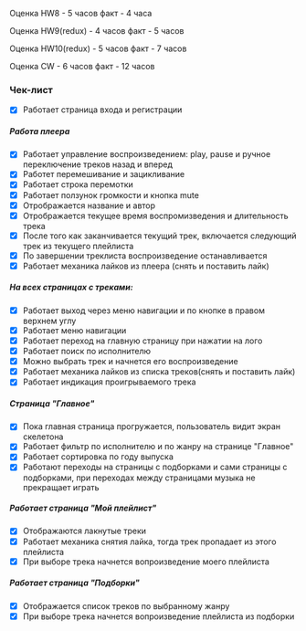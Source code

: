 Оценка HW8 - 5 часов
факт - 4 часа

Оценка HW9(redux) - 4 часов
факт - 5 часов

Оценка HW10(redux) - 5 часов
факт - 7 часов

Оценка CW - 6 часов
факт - 12 часов

### Чек-лист
- [x] Работает страница входа и регистрации

##### Работа плеера
- [x] Работает управление воспроизведением: play, pause и ручное переключение треков назад и вперед
- [x] Работет перемешивание и зацикливание 
- [x] Работает строка перемотки
- [x] Работает ползунок громкости и кнопка mute
- [x] Отрображается название и автор
- [x] Отрображается текущее время воспромизведения и длительность трека
- [x] После того как заканчивается текущий трек, включается следующий трек из текущего плейлиста
- [x] По завершении треклиста воспроизведение останавливается
- [x] Работает механика лайков из плеера (снять и поставить лайк)

##### На всех страницах с треками:
- [x] Работает выход через меню навигации и по кнопке в правом верхнем углу
- [x] Работает меню навигации
- [x] Работает переход на главную страницу при нажатии на лого
- [x] Работает поиск по исполнителю
- [x] Можно выбрать трек и начнется его воспроизведение
- [x] Работает механика лайков из списка треков(снять и поставить лайк)
- [x] Работает индикация проигрываемого трека

##### Страница "Главное"
- [x] Пока главная страница прогружается, пользователь видит экран скелетона  
- [x] Работает фильтр по исполнителю и по жанру на странице "Главное"
- [x] Работает сортировка по году выпуска
- [x] Работают переходы на страницы с подборками и сами страницы с подборками, при переходах между страницами музыка не прекращает играть

##### Работает страница "Мой плейлист"
- [x] Отображаются лакнутые треки
- [x] Работает механика снятия лайка, тогда трек пропадает из этого плейлиста
- [x] При выборе трека начнется вопроизведение моего плейлиста

##### Работает страница "Подборки"
- [x] Отображается список треков по выбранному жанру
- [x] При выборе трека начнется вопроизведение плейлиста из подборки
